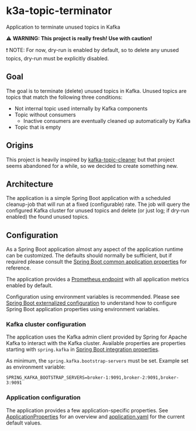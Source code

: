 # k3a-topic-terminator

Application to terminate unused topics in Kafka

:warning: **WARNING: This project is really fresh! Use with caution!**

:exclamation: NOTE: For now, dry-run is enabled by default, so to delete
any unused topics, dry-run must be explicitly disabled.

## Goal

The goal is to terminate (delete) unused topics in Kafka.
Unused topics are topics that match the following three conditions:

- Not internal topic used internally by Kafka components
- Topic without consumers
  - Inactive consumers are eventually cleaned up automatically by Kafka
- Topic that is empty

## Origins

This project is heavily inspired by
[kafka-topic-cleaner](https://github.com/HungUnicorn/kafka-topic-cleaner)
but that project seems abandoned for a while,
so we decided to create something new.

## Architecture

The application is a simple Spring Boot application with a scheduled
cleanup-job that will run at a fixed (configurable) rate.
The job will query the configured Kafka cluster for unused topics
and delete (or just log; if dry-run enabled) the found unused topics.

## Configuration

As a Spring Boot application almost any aspect of the application runtime can be
customized.
The defaults should normally be sufficient, but if required please consult the
[Spring Boot common application properties](https://docs.spring.io/spring-boot/appendix/application-properties/index.html)
for reference.

The application provides a
[Prometheus endpoint](https://docs.spring.io/spring-boot/reference/actuator/metrics.html#actuator.metrics.export.prometheus)
with all application metrics enabled by default.

Configuration using environment variables is recommended.
Please see
[Spring Boot externalized configuration](https://docs.spring.io/spring-boot/reference/features/external-config.html)
to understand how to configure Spring Boot application properties using
environment variables. 

### Kafka cluster configuration

The application uses the Kafka admin client provided by
Spring for Apache Kafka to interact with the Kafka cluster.
Available properties are properties starting with `spring.kafka` in
[Spring Boot integration properties](https://docs.spring.io/spring-boot/appendix/application-properties/index.html#appendix.application-properties.integration).

As minimum, the `spring.kafka.bootstrap-servers` must be set.
Example set as environment variable:

```
SPRING_KAFKA_BOOTSTRAP_SERVERS=broker-1:9091,broker-2:9091,broker-3:9091
```

### Application configuration

The application provides a few application-specific properties.
See
[ApplicationProperties](src/main/java/io/statnett/k3a/topicterminator/ApplicationProperties.java)
for an overview and
[application.yaml](src/main/resources/application.yaml)
for the current default values.
